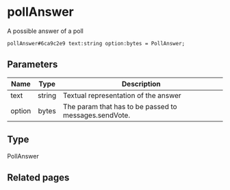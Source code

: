 # pollAnswer
A possible answer of a poll

```
pollAnswer#6ca9c2e9 text:string option:bytes = PollAnswer;
```

## Parameters
| Name | Type | Description |
| ---- | :----: | ----------- |
| text | string | Textual representation of the answer |
| option | bytes | The param that has to be passed to messages.sendVote. |


## Type
PollAnswer

## Related pages
